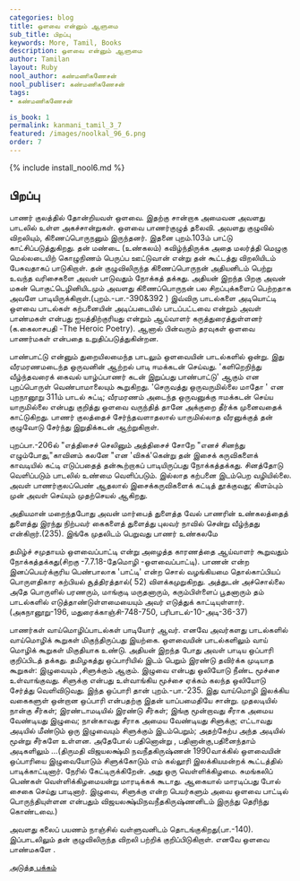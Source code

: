 ```yaml
---
categories: blog
title: ஒளவை என்னும் ஆளுமை
sub_title: பிறப்பு
keywords: More, Tamil, Books
description: ஒளவை என்னும் ஆளுமை
author: Tamilan
layout: Ruby
nool_author: கண்மணிகணேசன்
nool_publiser: கண்மணிகணேசன்
tags:
- கண்மணிகணேசன்

is_book: 1
permalink: kanmani_tamil_3_7
featured: /images/noolkal_96_6.png
order: 7
---
```

{% include install_nool6.md %}

## பிறப்பு

பாணர் குலத்தில் தோன்றியவள் ஒளவை. இதற்கு சான்றாக அமைவன அவளது பாடலில் உள்ள அகச்சான்றுகள். ஒளவை பாணர்குழுத் தலைவி. அவளது குழுவில் விறலியும், கிணைப்பொருநனும் இருந்தனர். இதனை புறம்.103ம் பாட்டு காட்சிப்படுத்துகிறது. தன் மண்டை (உண்கலம்) கவிழ்ந்திருக்க அதை மலர்த்தி மெழுகு மெல்லடையிற் கொழுநிணம் பெருப்ப ஊட்டுவான் என்று தன் கூட்டத்து விறலியிடம் பேசுவதாகப் பாடுகிறாள். தன் குழுவிலிருந்த கிணைப்பொருநன் அதியனிடம் பெற்று உவந்த வரிசைகளை அவள் பாடுவதும் நோக்கத் தக்கது. அதியன் இறந்த பிறகு அவன் மகன் பொகுட்டெழினியிடமும் அவளது கிணைப்பொருநன் பல சிறப்புக்களைப் பெற்றதாக அவளே பாடியிருக்கிறாள்.(புறம்.-பா.-390&392 ) இவ்விரு பாடல்களை அடியொட்டி ஒளவை பாடல்கள் கற்பனையின் அடிப்படையில் பாடப்பட்டவை என்றும் அவள் பாண்மகள் என்பது ஐயத்திற்குரியது என்றும் ஆய்வாளர் கருத்துரைத்துள்ளனர் (க.கைலாசபதி -The Heroic Poetry). ஆனால் பின்வரும் தரவுகள் ஒளவை பாணர்மகள் என்பதை உறுதிப்படுத்துகின்றன.

பாண்பாட்டு என்னும் துறையிலமைந்த பாடலும் ஒளவையின் பாடல்களில் ஒன்று. இது வீரமரணமடைந்த ஒருவனின் ஆற்றல் பாடி ஈமக்கடன் செய்வது. 'களிறெறிந்து வீழ்ந்தவரைக் கைவல் யாழ்ப்பாணர் கடன் இறுப்பது பாண்பாட்டு' ஆகும் என புறப்பொருள் வெண்பாமாலையும் கூறுகிறது. 'செருவத்து ஒருவருமில்லை மாதோ ' என புறநானூறு 311ம் பாடல் சுட்டி; வீரமரணம் அடைந்த ஒருவனுக்கு ஈமக்கடன் செய்ய யாருமில்லை என்பது குறித்து ஒளவை வருந்தித் தானே அக்குறை தீர்க்க முனைவதைக் காட்டுகிறது. பாணர் குலத்தைச் சேர்ந்தவளாதலால் யாருமில்லாத வீரனுக்குத் தன் குழுவோடு சேர்ந்து இறுதிக்கடன் ஆற்றுகிறாள்.

புறப்பா.-206ல் "எத்திசைச் செலினும் அத்திசைச் சோறே "எனச் சினந்து எழும்போது,"காவினம் கலனே "என 'விசுக்'கென்று தன் இசைக் கருவிகளைக் காவடியில் கட்டி எடுப்பதைத் தன்கூற்றாகப் பாடியிருப்பது நோக்கத்தக்கது. சினத்தோடு வெளிப்படும் பாடலில் உண்மை வெளிப்படும். இல்லாத கற்பனை இடம்பெற வழியில்லை. அவள் பாணர்குலப்பெண் ஆதலால் இசைக்கருவிகளைக் கட்டித் தூக்குவது; கிளம்பும் முன் அவள் செய்யும் முதற்செயல் ஆகிறது.

அதியமான் மறைந்தபோது அவன் மார்பைத் துளைத்த வேல் பாணரின் உண்கலத்தைத் துளைத்து இரந்து நிற்பவர் கைகளைத் துளைத்து புலவர் நாவில் சென்று வீழ்ந்தது என்கிறார்.(235). இங்கே முதலிடம் பெறுவது பாணர் உண்கலமே

தமிழ்ச் சமுதாயம் ஒளவைப்பாட்டி என்று அழைத்த காரணத்தை ஆய்வாளர் கூறுவதும் நோக்கத்தக்கது(சிறகு -7.7.18-தேமொழி -ஒளவைப்பாட்டி). பாணன் என்ற இனப்பெயர்க்குரிய பெண்பாலாக 'பாட்டி' என்ற சொல் வழங்கியமை தொல்காப்பியப் பொருளதிகார கற்பியல் சூத்திரத்தால்( 52) விளக்கமுறுகிறது. அத்துடன் அச்சொல்லை அதே பொருளில் பரணரும், மாங்குடி மருதனாரும், கரும்பிள்ளைப் பூதனாரும் தம் பாடல்களில் எடுத்தாண்டுள்ளமையையும் அவர் எடுத்துக் காட்டியுள்ளார். (அகநானூறு-196, மதுரைக்காஞ்சி-748-750, பரிபாடல்-10-அடி-36-37)

பாணர்கள் வாய்மொழிப்பாடல்கள் பாடியோர் ஆவர். எனவே அவர்களது பாடல்களில் வாய்மொழிக் கூறுகள் மிகுந்திருப்பது இயற்கை. ஒளவையின் பாடல்களிலும் வாய் மொழிக் கூறுகள் மிகுதியாக உண்டு. அதியன் இறந்த போது அவள் பாடிய ஒப்பாரி குறிப்பிடத் தக்கது. தமிழகத்து ஒப்பாரியில் இடம் பெறும் இரண்டு தவிர்க்க முடியாத கூறுகள்: இழுவையும் ,சிளுக்கும் ஆகும். இழுவை என்பது ஒலியோடு நீண்ட மூச்சை உள்வாங்குவது. சிளுக்கு என்பது உள்வாங்கிய மூச்சை ஏக்கம் கலந்த ஒலியோடு சேர்த்து வெளிவிடுவது. இந்த ஒப்பாரி தான் புறம்.-பா.-235. இது வாய்மொழி இலக்கிய வகைகளுள் ஒன்றான ஒப்பாரி என்பதற்கு இதன் யாப்பமைதியே சான்று. முதலடியில் நான்கு சீர்கள்; இரண்டாமடியில் இரண்டு சீர்கள்; இங்கு மூன்றாவது சீராக அமைய வேண்டியது இழுவை; நான்காவது சீராக அமைய வேண்டியது சிளுக்கு; எட்டாவது அடியில் மீண்டும் ஒரு இழுவையும் சிளுக்கும் இடம்பெறும்; அதற்கேற்ப அந்த அடியில் மூன்று சீர்களே உள்ளன. அதேபோல் பதினொன்று , பதினான்கு,பதினைந்தாம் அடிகளிலும் ...(திருமதி விஜயலக்ஷ்மி நவநீதகிருஷ்ணன் 1990வாக்கில் ஒளவையின் ஒப்பாரியை இழுவையோடும் சிளுக்கோடும் எம் கல்லூரி இலக்கியமன்றக் கூட்டத்தில் பாடிக்காட்டினார். நேரில் கேட்டிருக்கிறேன். அது ஒரு வெள்ளிக்கிழமை. சுமங்கலிப் பெண்கள் வெள்ளிக்கிழமையன்று மாரடிக்கக் கூடாது. ஆகையால் மாரடிப்பது போல் சைகை செய்து பாடினார். இழுவை, சிளுக்கு என்ற பெயர்களும் அவை ஒளவை பாட்டில் பொருந்தியுள்ளன என்பதும் விஜயலக்ஷ்மிநவநீதகிருஷ்ணனிடம் இருந்து தெரிந்து கொண்டவை.)

அவளது கலைப் பயணம் நாஞ்சில் வள்ளுவனிடம் தொடங்குகிறது(பா.-140). இப்பாடலிலும் தன் குழுவிலிருந்த விறலி பற்றிக் குறிப்பிடுகிறாள். எனவே ஒளவை பாண்மகளே .

[அடுத்த பக்கம்](kanmani_tamil_3_8)